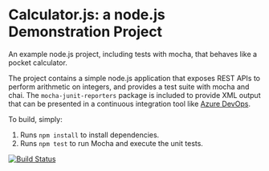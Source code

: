 Calculator.js: a node.js Demonstration Project
==============================================
An example node.js project, including tests with mocha, that behaves like
a pocket calculator.

The project contains a simple node.js application that exposes REST APIs
to perform arithmetic on integers, and provides a test suite with mocha
and chai.  The `mocha-junit-reporters` package is included to provide XML
output that can be presented in a continuous integration tool like
[Azure DevOps](https://azure.com/devops).

To build, simply:

1. Runs `npm install` to install dependencies.
2. Runs `npm test` to run Mocha and execute the unit tests.

[![Build Status](https://dev.azure.com/starfine660066/Integrating%20External%20Source%20Control%20with%20Azure%20Pipelines/_apis/build/status/starfine66.calculator?branchName=master)](https://dev.azure.com/starfine660066/Integrating%20External%20Source%20Control%20with%20Azure%20Pipelines/_build/latest?definitionId=4&branchName=master)
